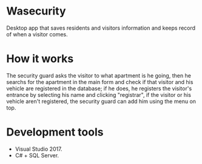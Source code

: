 # Wasecurity
Desktop app that saves residents and visitors information and keeps record of when a visitor comes.

# How it works

The security guard asks the visitor to what apartment is he going, then he searchs for the apartment in the main form and check if that visitor and his vehicle are registered in the database; if he does, he registers the visitor's entrance by selecting his name and clicking "registrar", if the visitor or his vehicle aren't registered, the security guard can add him using the menu on top.

# Development tools 
* Visual Studio 2017.
* C# + SQL Server.
